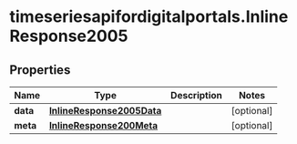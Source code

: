 # timeseriesapifordigitalportals.InlineResponse2005

## Properties

Name | Type | Description | Notes
------------ | ------------- | ------------- | -------------
**data** | [**InlineResponse2005Data**](InlineResponse2005Data.md) |  | [optional] 
**meta** | [**InlineResponse200Meta**](InlineResponse200Meta.md) |  | [optional] 


